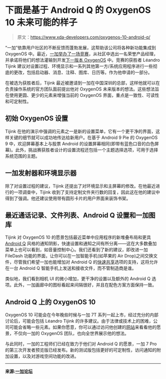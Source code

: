 # 下面是基于 Android Q 的 OxygenOS 10 未来可能的样子

> 原文：<https://www.xda-developers.com/oxygenos-10-android-q/>

“一加”依靠用户社区的不断反馈而蓬勃发展，这帮助该公司将各种新功能集成到 OxygenOS 中。最近，[一加举办了一场竞赛](https://www.xda-developers.com/oneplus-launches-oxygenos-product-manager-challenge/)，从社区中选出一名荣誉产品经理，并承诺将他们的想法灌输到开发[下一版本 OxygenOS](https://www.xda-developers.com/oxygenos-ui-future-oneplus-device/) 中。竞赛的获胜者 Léandro Tijink 建议对设置过程、环境显示和一系列其他第一方/系统应用程序进行一些彻底的更改，包括启动器、消息、注释、图库、日历等。作为他申请的一部分。

在被选为获胜者后，Tijink 最近被邀请到一加在中国深圳的总部，这样他就可以在负责操作系统的官方团队面前提出他对 OxygenOS 未来版本的想法。这些想法旨在使用更圆、更少的元素来增强当前的 OxygenOS 界面，重点是一致性、可读性和可定制性。

## 初始 OxygenOS 设置

Tijink 在他的演示中强调的元素之一是新的设置菜单，它有一个更干净的界面，这样关键的细节就可以成功地传达给新用户。在基于 Android 9 Pie 的 OxygenOS 9 中，欢迎屏幕基本上与股票 Android 的设置屏幕相同(即带有蓝色口音的白色屏幕)。此外，挑战赛获胜者设计的设置流程还包括一个主题选择选项，可用于选择系统范围的主题。

## 一加发射器和环境显示器

除了对设置过程的建议，Tijink 还提出了对环境显示和主屏幕的修改。在他最近进行的一项调查中，Tijink 收到了支持定制文件夹行数的回复，因此这在他的建议中得到了强调。他还建议使用带有圆形卡片的用户界面来装饰书架。

## 最近通话记录、文件列表、Android Q 设置和一加图库

Tijink 对 OxygenOS 10 的愿景包括最近菜单中应用程序的新堆叠布局和更具 [Android Q](https://www.xda-developers.com/tag/android-q/) 风格的通知阴影，快速设置和通知之间有所分离——这在大多数叠加菜单上也可以看到，如音量控制中心。我们还看到了新的建议，即改进一加 FileDash 功能的界面，让你可以在一加智能手机(如苹果的 Air Drop)之间交换文件，尽管我们希望一加也能增加对 Android Q 的[快速共享](https://www.xda-developers.com/fast-share-android-beam-airdrop-android/)选项的支持，这将允许在一台 Android Q 智能手机上发送和接收文件，而不管制造商是谁。

类似地，我们看到相机 UI 的微小增加，更干净的设置以及额外的 Android Q 选项。此外，一加画廊中的图标看起来间隔很好，并且在配色方案方面保持一致。

## Android Q 上的 OxygenOS 10

OxygenOS 10 可能会在今年晚些时候与一加 7T 系列一起上市，经过充分的内部讨论后，可能会包括 Léandro Tijink 的许多建议。由于法律或技术上的困难，公司可能会省略一些元素。如果你愿意，你可以通过访问他创建的[网站](https://cdn.rovota.com/media/oneplus/pmchallenge-rework/)来看看他的愿景，不仅向一加的 OxygenOS 团队，也向全世界展示他的想法。

与此同时，一加的工程师们已经在致力于他们对 Android Q 的愿景，一加 7 Pro 的第三次开发者预览版已经发布。新的测试版包括更好的可定制性，访问通知的附加设置，以及对游戏空间功能的改进。

* * *

**来源:[一加论坛](https://forums.oneplus.com/threads/pmchallenge-deep-dive-into-the-process.1075286/)**